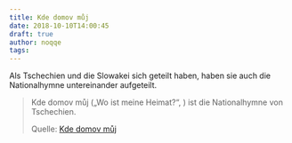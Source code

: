 ```yaml
---
title: Kde domov můj
date: 2018-10-10T14:00:45
draft: true
author: noqqe
tags:
---
```


Als Tschechien und die Slowakei sich geteilt haben, haben sie auch die
Nationalhymne untereinander aufgeteilt.

> Kde domov můj („Wo ist meine Heimat?“, ) ist die Nationalhymne von Tschechien.
>
> Quelle: [Kde domov můj](https://de.wikipedia.org/wiki/Kde_domov_m%C5%AFj)
